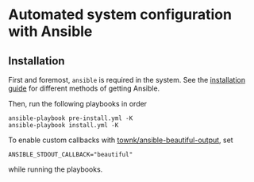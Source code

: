 # Automated system configuration with Ansible

## Installation

First and foremost, `ansible` is required in the system. See the [installation guide](https://docs.ansible.com/ansible/latest/installation_guide/index.html) for different methods of getting Ansible.

Then, run the following playbooks in order
```
ansible-playbook pre-install.yml -K
ansible-playbook install.yml -K
```

To enable custom callbacks with [townk/ansible-beautiful-output](https://github.com/Townk/ansible-beautiful-output), set
```
ANSIBLE_STDOUT_CALLBACK="beautiful"
```
while running the playbooks.

